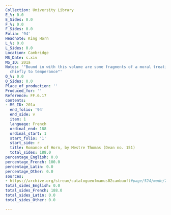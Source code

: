 ```yaml
---
Collection: University Library
E_%: 0.0
E_Sides: 0.0
F_%: 0.0
F_Sides: 0.0
Folia: '94'
Headnote: King Horn
L_%: 0.0
L_Sides: 0.0
Location: Cambridge
MS_Date: s.xiv
MS_ID: 201a
Notes: '"Bound in with this volume are some fragments of a moral treatise which relates
  chiefly to temperance"'
O_%: 0.0
O_Sides: 0.0
Place_of_production: ''
Produced_for: ''
Reference: FF.6.17
contents:
- MS_ID: 201a
  end_folio: '94'
  end_side: v
  item: 1
  language: French
  ordinal_end: 188
  ordinal_start: 1
  start_folio: '1'
  start_side: r
  title: Romance of Horn, by Mestre Thomas (Dean no. 151)
  total_sides: 188.0
percentage_English: 0.0
percentage_French: 100.0
percentage_Latin: 0.0
percentage_Other: 0.0
sources:
- https://archive.org/stream/catalogueofmanus02cambuoft#page/524/mode/2up
total_sides_English: 0.0
total_sides_French: 188.0
total_sides_Latin: 0.0
total_sides_Other: 0.0

---
```

